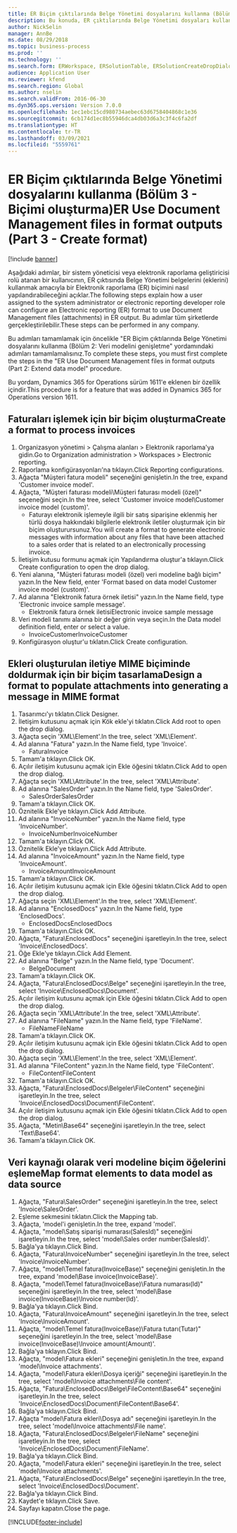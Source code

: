 ```yaml
---
title: ER Biçim çıktılarında Belge Yönetimi dosyalarını kullanma (Bölüm 3 - Biçimi oluşturma)
description: Bu konuda, ER çıktılarında Belge Yönetimi dosyaları kullanmak üzere Elektronik raporlama biçiminin nasıl yapılandırılacağı açıklanmaktadır. (3. Bölüm)
author: NickSelin
manager: AnnBe
ms.date: 08/29/2018
ms.topic: business-process
ms.prod: ''
ms.technology: ''
ms.search.form: ERWorkspace, ERSolutionTable, ERSolutionCreateDropDialog, EROperationDesigner, ERComponentTypeDropDialog
audience: Application User
ms.reviewer: kfend
ms.search.region: Global
ms.author: nselin
ms.search.validFrom: 2016-06-30
ms.dyn365.ops.version: Version 7.0.0
ms.openlocfilehash: 1ec1ebc15cd980734aebec63d6758404868c1e36
ms.sourcegitcommit: 6cb174d1ec8b55946dca4db03d6a3c3f4c6fa2df
ms.translationtype: HT
ms.contentlocale: tr-TR
ms.lasthandoff: 03/09/2021
ms.locfileid: "5559761"
---
```

# <a name="er-use-document-management-files-in-format-outputs-part-3---create-format"></a><span data-ttu-id="ddbe9-104">ER Biçim çıktılarında Belge Yönetimi dosyalarını kullanma (Bölüm 3 - Biçimi oluşturma)</span><span class="sxs-lookup"><span data-stu-id="ddbe9-104">ER Use Document Management files in format outputs (Part 3 - Create format)</span></span>

[!include [banner](../../includes/banner.md)]

<span data-ttu-id="ddbe9-105">Aşağıdaki adımlar, bir sistem yöneticisi veya elektronik raporlama geliştiricisi rolü atanan bir kullanıcının, ER çıktısında Belge Yönetimi belgelerini (eklerini) kullanmak amacıyla bir Elektronik raporlama (ER) biçimini nasıl yapılandırabileceğini açıklar.</span><span class="sxs-lookup"><span data-stu-id="ddbe9-105">The following steps explain how a user assigned to the system administrator or electronic reporting developer role can configure an Electronic reporting (ER) format to use Document Management files (attachments) in ER output.</span></span> <span data-ttu-id="ddbe9-106">Bu adımlar tüm şirketlerde gerçekleştirilebilir.</span><span class="sxs-lookup"><span data-stu-id="ddbe9-106">These steps can be performed in any company.</span></span>

<span data-ttu-id="ddbe9-107">Bu adımları tamamlamak için öncelikle "ER Biçim çıktılarında Belge Yönetimi dosyalarını kullanma (Bölüm 2: Veri modelini genişletme" yordamındaki adımları tamamlamalısınız.</span><span class="sxs-lookup"><span data-stu-id="ddbe9-107">To complete these steps, you must first complete the steps in the "ER Use Document Management files in format outputs (Part 2: Extend data model" procedure.</span></span>

<span data-ttu-id="ddbe9-108">Bu yordam, Dynamics 365 for Operations sürüm 1611'e eklenen bir özellik içindir.</span><span class="sxs-lookup"><span data-stu-id="ddbe9-108">This procedure is for a feature that was added in Dynamics 365 for Operations version 1611.</span></span>


## <a name="create-a-format-to-process-invoices"></a><span data-ttu-id="ddbe9-109">Faturaları işlemek için bir biçim oluşturma</span><span class="sxs-lookup"><span data-stu-id="ddbe9-109">Create a format to process invoices</span></span>
1. <span data-ttu-id="ddbe9-110">Organizasyon yönetimi > Çalışma alanları > Elektronik raporlama'ya gidin.</span><span class="sxs-lookup"><span data-stu-id="ddbe9-110">Go to Organization administration > Workspaces > Electronic reporting.</span></span>
2. <span data-ttu-id="ddbe9-111">Raporlama konfigürasyonları'na tıklayın.</span><span class="sxs-lookup"><span data-stu-id="ddbe9-111">Click Reporting configurations.</span></span>
3. <span data-ttu-id="ddbe9-112">Ağaçta "Müşteri fatura modeli" seçeneğini genişletin.</span><span class="sxs-lookup"><span data-stu-id="ddbe9-112">In the tree, expand 'Customer invoice model'.</span></span>
4. <span data-ttu-id="ddbe9-113">Ağaçta, "Müşteri faturası modeli\Müşteri faturası modeli (özel)" seçeneğini seçin.</span><span class="sxs-lookup"><span data-stu-id="ddbe9-113">In the tree, select 'Customer invoice model\Customer invoice model (custom)'.</span></span>
    * <span data-ttu-id="ddbe9-114">Faturayı elektronik işlemeyle ilgili bir satış siparişine eklenmiş her türlü dosya hakkındaki bilgilerle elektronik iletiler oluşturmak için bir biçim oluşturursunuz.</span><span class="sxs-lookup"><span data-stu-id="ddbe9-114">You will create a format to generate electronic messages with information about any files that have been attached to a sales order that is related to an electronically processing invoice.</span></span>  
5. <span data-ttu-id="ddbe9-115">İletişim kutusu formunu açmak için Yapılandırma oluştur'a tıklayın.</span><span class="sxs-lookup"><span data-stu-id="ddbe9-115">Click Create configuration to open the drop dialog.</span></span>
6. <span data-ttu-id="ddbe9-116">Yeni alanına, "Müşteri faturası modeli (özel) veri modeline bağlı biçim" yazın.</span><span class="sxs-lookup"><span data-stu-id="ddbe9-116">In the New field, enter 'Format based on data model Customer invoice model (custom)'.</span></span>
7. <span data-ttu-id="ddbe9-117">Ad alanına "Elektronik fatura örnek iletisi" yazın.</span><span class="sxs-lookup"><span data-stu-id="ddbe9-117">In the Name field, type 'Electronic invoice sample message'.</span></span>
    * <span data-ttu-id="ddbe9-118">Elektronik fatura örnek iletisi</span><span class="sxs-lookup"><span data-stu-id="ddbe9-118">Electronic invoice sample message</span></span>  
8. <span data-ttu-id="ddbe9-119">Veri modeli tanımı alanına bir değer girin veya seçin.</span><span class="sxs-lookup"><span data-stu-id="ddbe9-119">In the Data model definition field, enter or select a value.</span></span>
    * <span data-ttu-id="ddbe9-120">InvoiceCustomer</span><span class="sxs-lookup"><span data-stu-id="ddbe9-120">InvoiceCustomer</span></span>  
9. <span data-ttu-id="ddbe9-121">Konfigürasyon oluştur'u tıklatın.</span><span class="sxs-lookup"><span data-stu-id="ddbe9-121">Click Create configuration.</span></span>

## <a name="design-a-format-to-populate-attachments-into-generating-a-message-in-mime-format"></a><span data-ttu-id="ddbe9-122">Ekleri oluşturulan iletiye MIME biçiminde doldurmak için bir biçim tasarlama</span><span class="sxs-lookup"><span data-stu-id="ddbe9-122">Design a format to populate attachments into generating a message in MIME format</span></span>
1. <span data-ttu-id="ddbe9-123">Tasarımcı'yı tıklatın.</span><span class="sxs-lookup"><span data-stu-id="ddbe9-123">Click Designer.</span></span>
2. <span data-ttu-id="ddbe9-124">İletişim kutusunu açmak için Kök ekle'yi tıklatın.</span><span class="sxs-lookup"><span data-stu-id="ddbe9-124">Click Add root to open the drop dialog.</span></span>
3. <span data-ttu-id="ddbe9-125">Ağaçta seçin 'XML\Element'.</span><span class="sxs-lookup"><span data-stu-id="ddbe9-125">In the tree, select 'XML\Element'.</span></span>
4. <span data-ttu-id="ddbe9-126">Ad alanına "Fatura" yazın.</span><span class="sxs-lookup"><span data-stu-id="ddbe9-126">In the Name field, type 'Invoice'.</span></span>
    * <span data-ttu-id="ddbe9-127">Fatura</span><span class="sxs-lookup"><span data-stu-id="ddbe9-127">Invoice</span></span>  
5. <span data-ttu-id="ddbe9-128">Tamam'a tıklayın.</span><span class="sxs-lookup"><span data-stu-id="ddbe9-128">Click OK.</span></span>
6. <span data-ttu-id="ddbe9-129">Açılır iletişim kutusunu açmak için Ekle öğesini tıklatın.</span><span class="sxs-lookup"><span data-stu-id="ddbe9-129">Click Add to open the drop dialog.</span></span>
7. <span data-ttu-id="ddbe9-130">Ağaçta seçin 'XML\Attribute'.</span><span class="sxs-lookup"><span data-stu-id="ddbe9-130">In the tree, select 'XML\Attribute'.</span></span>
8. <span data-ttu-id="ddbe9-131">Ad alanına "SalesOrder" yazın.</span><span class="sxs-lookup"><span data-stu-id="ddbe9-131">In the Name field, type 'SalesOrder'.</span></span>
    * <span data-ttu-id="ddbe9-132">SalesOrder</span><span class="sxs-lookup"><span data-stu-id="ddbe9-132">SalesOrder</span></span>  
9. <span data-ttu-id="ddbe9-133">Tamam'a tıklayın.</span><span class="sxs-lookup"><span data-stu-id="ddbe9-133">Click OK.</span></span>
10. <span data-ttu-id="ddbe9-134">Öznitelik Ekle'ye tıklayın.</span><span class="sxs-lookup"><span data-stu-id="ddbe9-134">Click Add Attribute.</span></span>
11. <span data-ttu-id="ddbe9-135">Ad alanına "InvoiceNumber" yazın.</span><span class="sxs-lookup"><span data-stu-id="ddbe9-135">In the Name field, type 'InvoiceNumber'.</span></span>
    * <span data-ttu-id="ddbe9-136">InvoiceNumber</span><span class="sxs-lookup"><span data-stu-id="ddbe9-136">InvoiceNumber</span></span>  
12. <span data-ttu-id="ddbe9-137">Tamam'a tıklayın.</span><span class="sxs-lookup"><span data-stu-id="ddbe9-137">Click OK.</span></span>
13. <span data-ttu-id="ddbe9-138">Öznitelik Ekle'ye tıklayın.</span><span class="sxs-lookup"><span data-stu-id="ddbe9-138">Click Add Attribute.</span></span>
14. <span data-ttu-id="ddbe9-139">Ad alanına "InvoiceAmount" yazın.</span><span class="sxs-lookup"><span data-stu-id="ddbe9-139">In the Name field, type 'InvoiceAmount'.</span></span>
    * <span data-ttu-id="ddbe9-140">InvoiceAmount</span><span class="sxs-lookup"><span data-stu-id="ddbe9-140">InvoiceAmount</span></span>  
15. <span data-ttu-id="ddbe9-141">Tamam'a tıklayın.</span><span class="sxs-lookup"><span data-stu-id="ddbe9-141">Click OK.</span></span>
16. <span data-ttu-id="ddbe9-142">Açılır iletişim kutusunu açmak için Ekle öğesini tıklatın.</span><span class="sxs-lookup"><span data-stu-id="ddbe9-142">Click Add to open the drop dialog.</span></span>
17. <span data-ttu-id="ddbe9-143">Ağaçta seçin 'XML\Element'.</span><span class="sxs-lookup"><span data-stu-id="ddbe9-143">In the tree, select 'XML\Element'.</span></span>
18. <span data-ttu-id="ddbe9-144">Ad alanına "EnclosedDocs" yazın.</span><span class="sxs-lookup"><span data-stu-id="ddbe9-144">In the Name field, type 'EnclosedDocs'.</span></span>
    * <span data-ttu-id="ddbe9-145">EnclosedDocs</span><span class="sxs-lookup"><span data-stu-id="ddbe9-145">EnclosedDocs</span></span>  
19. <span data-ttu-id="ddbe9-146">Tamam'a tıklayın.</span><span class="sxs-lookup"><span data-stu-id="ddbe9-146">Click OK.</span></span>
20. <span data-ttu-id="ddbe9-147">Ağaçta, "Fatura\EnclosedDocs" seçeneğini işaretleyin.</span><span class="sxs-lookup"><span data-stu-id="ddbe9-147">In the tree, select 'Invoice\EnclosedDocs'.</span></span>
21. <span data-ttu-id="ddbe9-148">Öğe Ekle'ye tıklayın.</span><span class="sxs-lookup"><span data-stu-id="ddbe9-148">Click Add Element.</span></span>
22. <span data-ttu-id="ddbe9-149">Ad alanına "Belge" yazın.</span><span class="sxs-lookup"><span data-stu-id="ddbe9-149">In the Name field, type 'Document'.</span></span>
    * <span data-ttu-id="ddbe9-150">Belge</span><span class="sxs-lookup"><span data-stu-id="ddbe9-150">Document</span></span>  
23. <span data-ttu-id="ddbe9-151">Tamam'a tıklayın.</span><span class="sxs-lookup"><span data-stu-id="ddbe9-151">Click OK.</span></span>
24. <span data-ttu-id="ddbe9-152">Ağaçta, "Fatura\EnclosedDocs\Belge" seçeneğini işaretleyin.</span><span class="sxs-lookup"><span data-stu-id="ddbe9-152">In the tree, select 'Invoice\EnclosedDocs\Document'.</span></span>
25. <span data-ttu-id="ddbe9-153">Açılır iletişim kutusunu açmak için Ekle öğesini tıklatın.</span><span class="sxs-lookup"><span data-stu-id="ddbe9-153">Click Add to open the drop dialog.</span></span>
26. <span data-ttu-id="ddbe9-154">Ağaçta seçin 'XML\Attribute'.</span><span class="sxs-lookup"><span data-stu-id="ddbe9-154">In the tree, select 'XML\Attribute'.</span></span>
27. <span data-ttu-id="ddbe9-155">Ad alanına "FileName" yazın.</span><span class="sxs-lookup"><span data-stu-id="ddbe9-155">In the Name field, type 'FileName'.</span></span>
    * <span data-ttu-id="ddbe9-156">FileName</span><span class="sxs-lookup"><span data-stu-id="ddbe9-156">FileName</span></span>  
28. <span data-ttu-id="ddbe9-157">Tamam'a tıklayın.</span><span class="sxs-lookup"><span data-stu-id="ddbe9-157">Click OK.</span></span>
29. <span data-ttu-id="ddbe9-158">Açılır iletişim kutusunu açmak için Ekle öğesini tıklatın.</span><span class="sxs-lookup"><span data-stu-id="ddbe9-158">Click Add to open the drop dialog.</span></span>
30. <span data-ttu-id="ddbe9-159">Ağaçta seçin 'XML\Element'.</span><span class="sxs-lookup"><span data-stu-id="ddbe9-159">In the tree, select 'XML\Element'.</span></span>
31. <span data-ttu-id="ddbe9-160">Ad alanına "FileContent" yazın.</span><span class="sxs-lookup"><span data-stu-id="ddbe9-160">In the Name field, type 'FileContent'.</span></span>
    * <span data-ttu-id="ddbe9-161">FileContent</span><span class="sxs-lookup"><span data-stu-id="ddbe9-161">FileContent</span></span>  
32. <span data-ttu-id="ddbe9-162">Tamam'a tıklayın.</span><span class="sxs-lookup"><span data-stu-id="ddbe9-162">Click OK.</span></span>
33. <span data-ttu-id="ddbe9-163">Ağaçta, "Fatura\EnclosedDocs\Belgeler\FileContent" seçeneğini işaretleyin.</span><span class="sxs-lookup"><span data-stu-id="ddbe9-163">In the tree, select 'Invoice\EnclosedDocs\Document\FileContent'.</span></span>
34. <span data-ttu-id="ddbe9-164">Açılır iletişim kutusunu açmak için Ekle öğesini tıklatın.</span><span class="sxs-lookup"><span data-stu-id="ddbe9-164">Click Add to open the drop dialog.</span></span>
35. <span data-ttu-id="ddbe9-165">Ağaçta, "Metin\Base64" seçeneğini işaretleyin.</span><span class="sxs-lookup"><span data-stu-id="ddbe9-165">In the tree, select 'Text\Base64'.</span></span>
36. <span data-ttu-id="ddbe9-166">Tamam'a tıklayın.</span><span class="sxs-lookup"><span data-stu-id="ddbe9-166">Click OK.</span></span>

## <a name="map-format-elements-to-data-model-as-data-source"></a><span data-ttu-id="ddbe9-167">Veri kaynağı olarak veri modeline biçim öğelerini eşleme</span><span class="sxs-lookup"><span data-stu-id="ddbe9-167">Map format elements to data model as data source</span></span>
1. <span data-ttu-id="ddbe9-168">Ağaçta, "Fatura\SalesOrder" seçeneğini işaretleyin.</span><span class="sxs-lookup"><span data-stu-id="ddbe9-168">In the tree, select 'Invoice\SalesOrder'.</span></span>
2. <span data-ttu-id="ddbe9-169">Eşleme sekmesini tıklatın.</span><span class="sxs-lookup"><span data-stu-id="ddbe9-169">Click the Mapping tab.</span></span>
3. <span data-ttu-id="ddbe9-170">Ağaçta, 'model'i genişletin.</span><span class="sxs-lookup"><span data-stu-id="ddbe9-170">In the tree, expand 'model'.</span></span>
4. <span data-ttu-id="ddbe9-171">Ağaçta, "model\Satış siparişi numarası(SalesId)" seçeneğini işaretleyin.</span><span class="sxs-lookup"><span data-stu-id="ddbe9-171">In the tree, select 'model\Sales order number(SalesId)'.</span></span>
5. <span data-ttu-id="ddbe9-172">Bağla'ya tıklayın.</span><span class="sxs-lookup"><span data-stu-id="ddbe9-172">Click Bind.</span></span>
6. <span data-ttu-id="ddbe9-173">Ağaçta, "Fatura\InvoiceNumber" seçeneğini işaretleyin.</span><span class="sxs-lookup"><span data-stu-id="ddbe9-173">In the tree, select 'Invoice\InvoiceNumber'.</span></span>
7. <span data-ttu-id="ddbe9-174">Ağaçta, "model\Temel fatura(InvoiceBase)" seçeneğini genişletin.</span><span class="sxs-lookup"><span data-stu-id="ddbe9-174">In the tree, expand 'model\Base invoice(InvoiceBase)'.</span></span>
8. <span data-ttu-id="ddbe9-175">Ağaçta, "model\Temel fatura(InvoiceBase)\Fatura numarası(Id)" seçeneğini işaretleyin.</span><span class="sxs-lookup"><span data-stu-id="ddbe9-175">In the tree, select 'model\Base invoice(InvoiceBase)\Invoice number(Id)'.</span></span>
9. <span data-ttu-id="ddbe9-176">Bağla'ya tıklayın.</span><span class="sxs-lookup"><span data-stu-id="ddbe9-176">Click Bind.</span></span>
10. <span data-ttu-id="ddbe9-177">Ağaçta, "Fatura\InvoiceAmount" seçeneğini işaretleyin.</span><span class="sxs-lookup"><span data-stu-id="ddbe9-177">In the tree, select 'Invoice\InvoiceAmount'.</span></span>
11. <span data-ttu-id="ddbe9-178">Ağaçta, "model\Temel fatura(InvoiceBase)\Fatura tutarı(Tutar)" seçeneğini işaretleyin.</span><span class="sxs-lookup"><span data-stu-id="ddbe9-178">In the tree, select 'model\Base invoice(InvoiceBase)\Invoice amount(Amount)'.</span></span>
12. <span data-ttu-id="ddbe9-179">Bağla'ya tıklayın.</span><span class="sxs-lookup"><span data-stu-id="ddbe9-179">Click Bind.</span></span>
13. <span data-ttu-id="ddbe9-180">Ağaçta, "model\Fatura ekleri" seçeneğini genişletin.</span><span class="sxs-lookup"><span data-stu-id="ddbe9-180">In the tree, expand 'model\Invoice attachments'.</span></span>
14. <span data-ttu-id="ddbe9-181">Ağaçta, "model\Fatura ekleri\Dosya içeriği" seçeneğini işaretleyin.</span><span class="sxs-lookup"><span data-stu-id="ddbe9-181">In the tree, select 'model\Invoice attachments\File content'.</span></span>
15. <span data-ttu-id="ddbe9-182">Ağaçta, "Fatura\EnclosedDocs\Belge\FileContent\Base64" seçeneğini işaretleyin.</span><span class="sxs-lookup"><span data-stu-id="ddbe9-182">In the tree, select 'Invoice\EnclosedDocs\Document\FileContent\Base64'.</span></span>
16. <span data-ttu-id="ddbe9-183">Bağla'ya tıklayın.</span><span class="sxs-lookup"><span data-stu-id="ddbe9-183">Click Bind.</span></span>
17. <span data-ttu-id="ddbe9-184">Ağaçta "model\Fatura ekleri\Dosya adı" seçeneğini işaretleyin.</span><span class="sxs-lookup"><span data-stu-id="ddbe9-184">In the tree, select 'model\Invoice attachments\File name'.</span></span>
18. <span data-ttu-id="ddbe9-185">Ağaçta, "Fatura\EnclosedDocs\Belgeler\FileName" seçeneğini işaretleyin.</span><span class="sxs-lookup"><span data-stu-id="ddbe9-185">In the tree, select 'Invoice\EnclosedDocs\Document\FileName'.</span></span>
19. <span data-ttu-id="ddbe9-186">Bağla'ya tıklayın.</span><span class="sxs-lookup"><span data-stu-id="ddbe9-186">Click Bind.</span></span>
20. <span data-ttu-id="ddbe9-187">Ağaçta, "model\Fatura ekleri" seçeneğini işaretleyin.</span><span class="sxs-lookup"><span data-stu-id="ddbe9-187">In the tree, select 'model\Invoice attachments'.</span></span>
21. <span data-ttu-id="ddbe9-188">Ağaçta, "Fatura\EnclosedDocs\Belge" seçeneğini işaretleyin.</span><span class="sxs-lookup"><span data-stu-id="ddbe9-188">In the tree, select 'Invoice\EnclosedDocs\Document'.</span></span>
22. <span data-ttu-id="ddbe9-189">Bağla'ya tıklayın.</span><span class="sxs-lookup"><span data-stu-id="ddbe9-189">Click Bind.</span></span>
23. <span data-ttu-id="ddbe9-190">Kaydet'e tıklayın.</span><span class="sxs-lookup"><span data-stu-id="ddbe9-190">Click Save.</span></span>
24. <span data-ttu-id="ddbe9-191">Sayfayı kapatın.</span><span class="sxs-lookup"><span data-stu-id="ddbe9-191">Close the page.</span></span>



[!INCLUDE[footer-include](../../../../includes/footer-banner.md)]